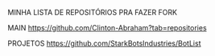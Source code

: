 MINHA LISTA DE REPOSITÓRIOS PRA FAZER FORK


MAIN
https://github.com/Clinton-Abraham?tab=repositories






PROJETOS
https://github.com/StarkBotsIndustries/BotList
